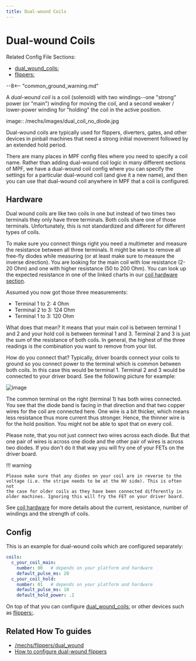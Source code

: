 ```yaml
---
title: Dual-wound Coils
---
```


# Dual-wound Coils


Related Config File Sections:

* [dual_wound_coils:](../../config/dual_wound_coils.md)
* [flippers:](../../config/flippers.md)

--8<-- "common_ground_warning.md"

A *dual-wound coil* is a coil (solenoid) with two windings--one
"strong" power (or "main") winding for moving the coil, and a second
weaker / lower-power winding for "holding" the coil in the active
position.

image:: /mechs/images/dual_coil_no_diode.jpg

Dual-wound coils are typically used for flippers, diverters, gates, and
other devices in pinball machines that need a strong initial movement
followed by an extended hold period.

There are many places in MPF config files where you need to specify a
coil name. Rather than adding dual-wound coil logic in many different
sections of MPF, we have a dual-wound coil config where you can specify
the settings for a particular dual-wound coil (and give it a new name),
and then you can use that dual-wound coil anywhere in MPF that a coil is
configured.

## Hardware

Dual wound coils are like two coils in one but instead of two times two
terminals they only have three terminals. Both coils share one of those
terminals. Unfortunately, this is not standardized and different for
different types of coils.

To make sure you connect things right you need a multimeter and measure
the resistance between all three terminals. It might be wise to remove
all free-fly diodes while measuring (or at least make sure to measure
the inverse direction). You are looking for the main coil with low
resistance (2-20 Ohm) and one with higher resistance (50 to 200 Ohm).
You can look up the expected resistance in one of the linked charts in
our [coil hardware section](index.md).

Assumed you now got those three measurements:

* Terminal 1 to 2: 4 Ohm
* Terminal 2 to 3: 124 Ohm
* Terminal 1 to 3: 120 Ohm

What does that mean? It means that your main coil is between terminal 1
and 2 and your hold coil is between terminal 1 and 3. Terminal 2 and 3
is just the sum of the resistance of both coils. In general, the highest
of the three readings is the combination you want to remove from your
list.

How do you connect that? Typically, driver boards connect your coils to
ground so you connect power to the terminal which is common between both
coils. In this case this would be terminal 1. Terminal 2 and 3 would be
connected to your driver board. See the following picture for example:

![image](coil_correct.jpg)

The common terminal on the right (terminal 1) has both wires connected.
You see that the diode band is facing in that direction and that two
copper wires for the coil are connected here. One wire is a bit thicker,
which means less resistance thus more current thus stronger. Hence, the
thinner wire is for the hold position. You might not be able to spot
that on every coil.

Please note, that you not just connect two wires across each diode. But
that one pair of wires is across one diode and the other pair of wires
is across two diodes. If you don't do it that way you will fry one of
your FETs on the driver board.

!!! warning

    Please make sure that any diodes on your coil are in reverse to the
    voltage (i.e. the stripe needs to be at the HV side). This is often not
    the case for older coils as they have been connected differently in
    older machines. Ignoring this will fry the FET on your driver board.

See [coil hardware](index.md)
for more details about the current, resistance, number of windings and
the strength of coils.

## Config

This is an example for dual-wound coils which are configured separately:

``` yaml
coils:
  c_your_coil_main:
    number: 00   # depends on your platform and hardware
    default_pulse_ms: 20
  c_your_coil_hold:
    number: 01   # depends on your platform and hardware
    default_pulse_ms: 10
    default_hold_power: .2
```

On top of that you can configure
[dual_wound_coils:](../../config/dual_wound_coils.md) or other
devices such as [flippers:](../../config/flippers.md).

## Related How To guides

* [/mechs/flippers/dual_wound](dual_vs_single_wound.md)
* [How to configure dual-wound flippers](../flippers/dual_wound.md)
